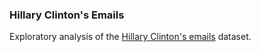 ### Hillary Clinton's Emails

Exploratory analysis of the [Hillary Clinton's emails](https://www.kaggle.com/datasets/kaggle/hillary-clinton-emails) dataset.